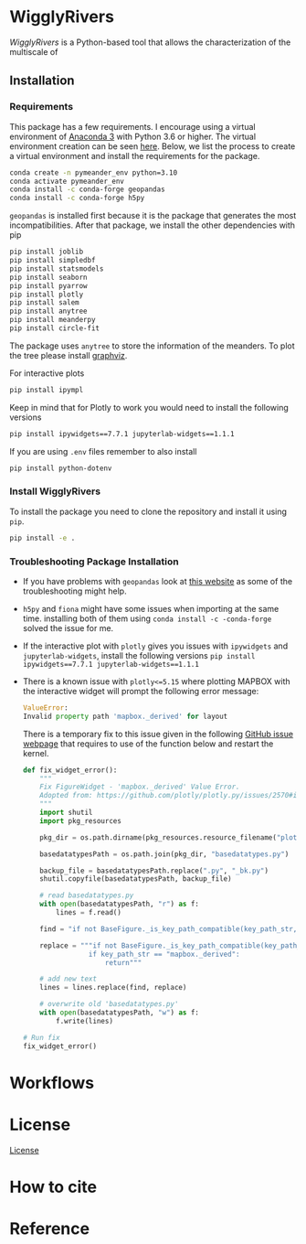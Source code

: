 # WigglyRivers

_WigglyRivers_ is a Python-based tool that allows the characterization of the multiscale of 

## Installation

### Requirements

This package has a few requirements. I encourage using a virtual environment of [Anaconda 3](https://www.anaconda.com/products/individual) with Python 3.6 or higher. The virtual environment creation can be seen [here](https://docs.conda.io/projects/conda/en/latest/user-guide/tasks/manage-environments.html). Below, we list the process to create a virtual environment and install the requirements for the package.

```bash
conda create -n pymeander_env python=3.10
conda activate pymeander_env
conda install -c conda-forge geopandas
conda install -c conda-forge h5py
```
`geopandas` is installed first because it is the package that generates the most incompatibilities. After that package, we install the other dependencies with pip
```bash
pip install joblib
pip install simpledbf
pip install statsmodels
pip install seaborn
pip install pyarrow
pip install plotly
pip install salem
pip install anytree
pip install meanderpy
pip install circle-fit
```

The package uses `anytree` to store the information of the meanders. To plot the tree please install [graphviz](https://graphviz.org/download/).

For interactive plots
```bash
pip install ipympl
```

Keep in mind that for Plotly to work you would need to install the following versions

```bash
pip install ipywidgets==7.7.1 jupyterlab-widgets==1.1.1
```

If you are using `.env` files remember to also install

```bash
pip install python-dotenv
```

### Install WigglyRivers

To install the package you need to clone the repository and install it using `pip`.

```bash
pip install -e .
```

### Troubleshooting Package Installation

- If you have problems with `geopandas` look at [this website](https://wilcoxen.maxwell.insightworks.com/pages/6373.html#:~:text=It%20has%20complex%20links%20to,between%2010%20and%2030%20minutes.) as some of the troubleshooting might help.
- `h5py` and `fiona` might have some issues when importing at the same time. installing both of them using `conda install -c -conda-forge` solved the issue for me.
- If the interactive plot with `plotly` gives you issues with `ipywidgets`  and `jupyterlab-widgets`, install the following versions  `pip install ipywidgets==7.7.1 jupyterlab-widgets==1.1.1` 
- There is a known issue with `plotly<=5.15` where plotting MAPBOX with the interactive widget will prompt the following error message:

    ```python
    ValueError:
    Invalid property path 'mapbox._derived' for layout
    ```

  There is a temporary fix to this issue given in the following [GitHub issue webpage](https://github.com/plotly/plotly.py/issues/2570) that requires to use of the function below and restart the kernel.

    ```python
    def fix_widget_error():
        """
        Fix FigureWidget - 'mapbox._derived' Value Error.
        Adopted from: https://github.com/plotly/plotly.py/issues/2570#issuecomment-738735816
        """
        import shutil
        import pkg_resources

        pkg_dir = os.path.dirname(pkg_resources.resource_filename("plotly", "plotly.py"))

        basedatatypesPath = os.path.join(pkg_dir, "basedatatypes.py")

        backup_file = basedatatypesPath.replace(".py", "_bk.py")
        shutil.copyfile(basedatatypesPath, backup_file)

        # read basedatatypes.py
        with open(basedatatypesPath, "r") as f:
            lines = f.read()

        find = "if not BaseFigure._is_key_path_compatible(key_path_str, self.layout):"

        replace = """if not BaseFigure._is_key_path_compatible(key_path_str, self.layout):
                    if key_path_str == "mapbox._derived":
                        return"""

        # add new text
        lines = lines.replace(find, replace)

        # overwrite old 'basedatatypes.py'
        with open(basedatatypesPath, "w") as f:
            f.write(lines)

    # Run fix
    fix_widget_error()
    ```

# Workflows


# License
[License](https://github.com/gomezvelezlab/WigglyRivers/blob/stable/LICENSE)

# How to cite


# Reference